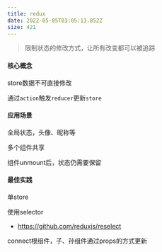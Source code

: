 ```yaml
---
title: redux
date: 2022-05-05T03:05:13.852Z
size: 421
---
```

> 限制状态的修改方式，让所有改变都可以被追踪

#### 核心概念

store数据不可直接修改

通过`action`触发`reducer`更新`store`

#### 应用场景

全局状态，头像、昵称等

多个组件共享

组件unmount后，状态仍需要保留

#### 最佳实践

单store

使用selector

- https://github.com/reduxjs/reselect

connect根组件，子、孙组件通过props的方式更新
